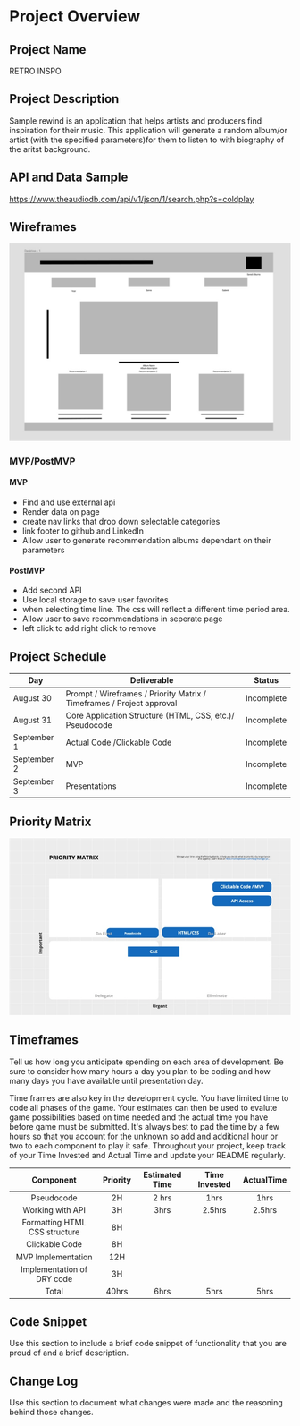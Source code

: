 
# Project Overview

## Project Name

RETRO INSPO

## Project Description

Sample rewind is an application that helps artists and producers find inspiration for their music. This application will generate a random album/or artist (with the specified parameters)for them to listen to with biography of the aritst background.

## API and Data Sample

https://www.theaudiodb.com/api/v1/json/1/search.php?s=coldplay

## Wireframes

![wireframe](./Assets/wireframe.jpeg)

### MVP/PostMVP
 

#### MVP 

- Find and use external api 
- Render data on page 
- create nav links that drop down selectable categories
- link footer to github and LinkedIn
- Allow user to generate recommendation albums dependant on their parameters


#### PostMVP  

- Add second API
- Use local storage to save user favorites
- when selecting time line. The css will reflect a different time period area.
- Allow user to save recommendations in seperate page
- left click to add right click to remove

## Project Schedule

|  Day | Deliverable | Status
|---|---| ---|
|August 30| Prompt / Wireframes / Priority Matrix / Timeframes / Project approval | Incomplete
|August 31| Core Application Structure (HTML, CSS, etc.)/ Pseudocode | Incomplete
|September 1| Actual Code /Clickable Code| Incomplete
|September 2| MVP | Incomplete
|September 3| Presentations | Incomplete

## Priority Matrix

![prioritymatrix](./Assets/pm.png)

## Timeframes

Tell us how long you anticipate spending on each area of development. Be sure to consider how many hours a day you plan to be coding and how many days you have available until presentation day.

Time frames are also key in the development cycle.  You have limited time to code all phases of the game.  Your estimates can then be used to evalute game possibilities based on time needed and the actual time you have before game must be submitted. It's always best to pad the time by a few hours so that you account for the unknown so add and additional hour or two to each component to play it safe. Throughout your project, keep track of your Time Invested and Actual Time and update your README regularly.


| Component | Priority | Estimated Time | Time Invested | ActualTime |
| :---: | :---: | :---: | :---: | :---: |
| Pseudocode | 2H | 2 hrs| 1hrs | 1hrs |
| Working with API | 3H | 3hrs| 2.5hrs | 2.5hrs |
| Formatting HTML CSS structure | 8H |   |  |  |
| Clickable Code | 8H |   |  |  |
| MVP Implementation | 12H |   |  |  |
| Implementation of DRY code | 3H |   |  |  |
| Total | 40hrs | 6hrs| 5hrs | 5hrs |

## Code Snippet

Use this section to include a brief code snippet of functionality that you are proud of and a brief description.  




## Change Log
 Use this section to document what changes were made and the reasoning behind those changes.  
